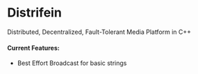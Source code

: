 # Distrifein

Distributed, Decentralized, Fault-Tolerant Media Platform in C++

#### Current Features:
- Best Effort Broadcast for basic strings
